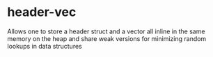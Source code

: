 # header-vec
Allows one to store a header struct and a vector all inline in the same memory on the heap and share weak versions for minimizing random lookups in data structures
